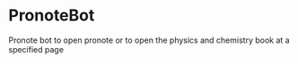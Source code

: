 # PronoteBot

Pronote bot to open pronote or to open the physics and chemistry book at a specified page
